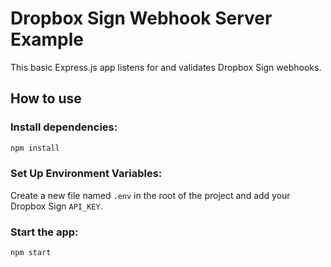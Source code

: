 # Dropbox Sign Webhook Server Example
This basic Express.js app listens for and validates Dropbox Sign webhooks.

## How to use

### Install dependencies:
```sh
npm install
```

### Set Up Environment Variables: 
Create a new file named `.env` in the root of the project and add your Dropbox Sign `API_KEY`.

### Start the app:
```
npm start
```

